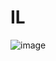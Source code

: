 # IL

![image](https://user-images.githubusercontent.com/90595291/146679020-eb191729-f725-42af-b12d-72500033d5a9.png)


